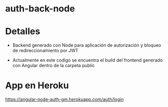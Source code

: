 # auth-back-node

# Detalles

- Backend generado con Node para aplicación de autorización y bloqueo de redireccionamiento por JWT

- Actualmente en este codigo se encuentra el build del frontend generado con Angular dentro de la carpeta public

# App en Heroku

https://angular-node-auth-gm.herokuapp.com/auth/login
